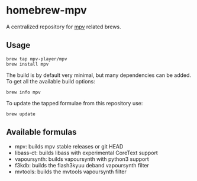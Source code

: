homebrew-mpv
============

A centralized repository for [mpv](https://github.com/mpv-player/mpv) related brews.

Usage
-----

    brew tap mpv-player/mpv
    brew install mpv

The build is by default very minimal, but many dependencies can be added.
To get all the available build options:

    brew info mpv

To update the tapped formulae from this repository use:

    brew update

Available formulas
------------------

 *  mpv: builds mpv stable releases or git HEAD
 *  libass-ct: builds libass with experimental CoreText support
 *  vapoursynth: builds vapoursynth with python3 support
 *  f3kdb: builds the flash3kyuu deband vapoursynth filter
 *  mvtools: builds the mvtools vapoursynth filter
